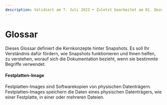 ```yaml
---
description: Validiert am 7. Juli 2023 • Zuletzt bearbeitet am 01. Dezember 2023
---
```


# Glossar

Dieses Glossar definiert die Kernkonzepte hinter Snapshots. Es soll Ihr Verständnis dafür fördern, wie Snapshots funktionieren und Ihnen helfen, zu verstehen, worauf sich die Dokumentation bezieht, wenn sie bestimmte Begriffe verwendet.

#### Festplatten-Image&#x20;

Festplatten-Images sind Softwarekopien von physischen Datenträgern. Festplatten-Images speichern die Daten eines physischen Datenträgers, wie einer Festplatte, in einer oder mehreren Dateien.
